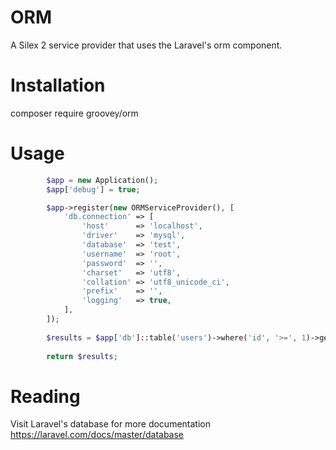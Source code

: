 # ORM
A Silex 2 service provider that uses the Laravel's orm component.

# Installation

  composer require groovey/orm

# Usage

```php
        $app = new Application();
        $app['debug'] = true;

        $app->register(new ORMServiceProvider(), [
            'db.connection' => [
                'host'      => 'localhost',
                'driver'    => 'mysql',
                'database'  => 'test',
                'username'  => 'root',
                'password'  => '',
                'charset'   => 'utf8',
                'collation' => 'utf8_unicode_ci',
                'prefix'    => '',
                'logging'   => true,
            ],
        ]);
        
        $results = $app['db']::table('users')->where('id', '>=', 1)->get();
        
        return $results;
```

# Reading

 Visit Laravel's database for more documentation https://laravel.com/docs/master/database
